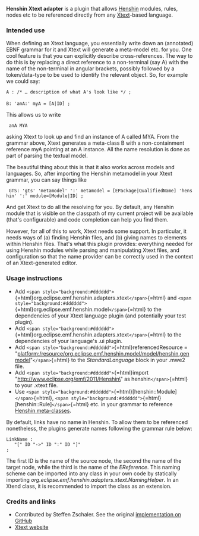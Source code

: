 **Henshin Xtext adapter** is a plugin that allows
[Henshin](Henshin "wikilink") modules, rules, nodes etc to be referenced
directly from any [Xtext](Xtext "wikilink")-based language.

### Intended use

When defining an Xtext language, you essentially write down an
(annotated) EBNF grammar for it and Xtext will generate a meta-model
etc. for you. One cool feature is that you can explicitly describe
cross-references. The way to do this is by replacing a direct reference
to a non-terminal (say A) with the name of the non-terminal in angular
brackets, possibly followed by a token/data-type to be used to identify
the relevant object. So, for example we could say:

`A : /* … description of what A's look like */ ; `\
\
`B: 'anA:' myA = [A|ID] ;`

This allows us to write

` anA MYA`

asking Xtext to look up and find an instance of A called MYA. From the
grammar above, Xtext generates a meta-class B with a non-containment
reference myA pointing at an A instance. All the name resolution is done
as part of parsing the textual model.

The beautiful thing about this is that it also works across models and
languages. So, after importing the Henshin metamodel in your Xtext
grammar, you can say things like

` GTS: 'gts' 'metamodel' ':' metamodel = [EPackage|QualifiedName] 'henshin' ':' module=[Module|ID] ;`

And get Xtext to do all the resolving for you. By default, any Henshin
module that is visible on the classpath of my current project will be
available (that's configurable) and code completion can help you find
them.

However, for all of this to work, Xtext needs some support. In
particular, it needs ways of (a) finding Henshin files, and (b) giving
names to elements within Henshin files. That\'s what this plugin
provides: everything needed for using Henshin modules while parsing and
manipulating Xtext files, and configuration so that the name provider
can be correctly used in the context of an Xtext-generated editor.

### Usage instructions

-   Add
    `<span style="background:#dddddd">`{=html}org.eclipse.emf.henshin.adapters.xtext`</span>`{=html}
    and
    `<span style="background:#dddddd">`{=html}org.eclipse.emf.henshin.model`</span>`{=html}
    to the dependencies of your Xtext language plugin (and potentially
    your test plugin).
-   Add
    `<span style="background:#dddddd">`{=html}org.eclipse.emf.henshin.adapters.xtext`</span>`{=html}
    to the dependencies of your language\'s .ui plugin.
-   Add `<span style="background:#dddddd">`{=html}referencedResource =
    \"<platform:/resource/org.eclipse.emf.henshin.model/model/henshin.genmodel>\"`</span>`{=html}
    to the *StandardLanguage* block in your .mwe2 file.
-   Add `<span style="background:#dddddd">`{=html}import
    \"http://www.eclipse.org/emf/2011/Henshin\" as
    henshin`</span>`{=html} to your .xtext file.
-   Use
    `<span style="background:#dddddd">`{=html}\[henshin::Module\]`</span>`{=html},
    `<span style="background:#dddddd">`{=html}\[henshin::Rule\]`</span>`{=html}
    etc. in your grammar to reference [Henshin
    meta-classes](Henshin/Transformation_Meta-Model "wikilink").

By default, links have no name in Henshin. To allow them to be
referenced nonetheless, the plugins generate names following the grammar
rule below:

`LinkName :`\
`   "[" ID "->" ID ":" ID "]"`\
`;`

The first ID is the name of the source node, the second the name of the
target node, while the third is the name of the *EReference*. This
naming scheme can be imported into any class in your own code by
statically importing
*org.eclipse.emf.henshin.adapters.xtext.NamingHelper*. In an Xtend
class, it is recommended to import the class as an extension.

### Credits and links

-   Contributed by Steffen Zschaler. See the original [implementation on
    GitHub](https://github.com/szschaler/henshin_xtext_adapter)
-   [Xtext website](https://www.eclipse.org/Xtext/)


